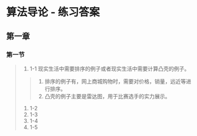# 算法导论 - 练习答案

## 第一章
### 第一节

> 1. 1-1 现实生活中需要排序的例子或者现实生活中需要计算凸壳的例子。
> > 1. 排序的例子有，网上商城购物时，需要对价格，销量，远近等进行排序。
> > 2. 凸壳的例子主要是雷达图，用于比赛选手的实力展示。
> 1. 1-2
> 1. 1-3
> 1. 1-4
> 1. 1-5 